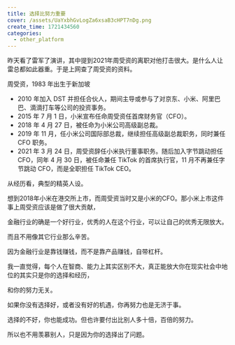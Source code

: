 ```yaml
---
title: 选择比努力重要
cover: /assets/UaYxbhGvLogZa6xsaB3cHPT7nDg.png
create_time: 1721434560
categories:
  - other_platform
---
```



昨天看了雷军了演讲，其中提到2021年周受资的离职对他打击很大。是什么人让雷总都如此器重。于是上网查了周受资的资料。

周受资，1983 年出生于新加坡

- 2010 年加入 DST 并担任合伙人，期间主导或参与了对京东、小米、阿里巴巴、滴滴打车等公司的投资事务。
- 2015 年 7 月 1 日，小米宣布任命周受资任首席财务官（CFO）。
- 2018 年 4 月 27 日，被任命为小米公司高级副总裁。
- 2019 年 11 月，任小米公司国际部总裁，继续担任高级副总裁职务，同时兼任 CFO 职务。
- 2021 年 3 月 24 日，周受资辞任小米执行董事职务。随后加入字节跳动担任 CFO，同年 4 月 30 日，被任命兼任 TikTok 的首席执行官，11 月不再兼任字节跳动 CFO，而是全职担任 TikTok CEO。

从经历看，典型的精英人设。

想到2018年小米在港交所上市，而周受资当时又是小米的CFO。那小米上市这件事上周受资应该是做了很大贡献，

金融行业的确是一个好行业，优秀的人在这个行业，可以让自己的优秀无限放大。

而且不用像其它行业那么辛苦。

因为金融行业是靠钱赚钱，而不是靠产品赚钱，自带杠杆。

我一直觉得，每个人在智商、能力上其实区别不大，真正能放大你在现实社会中地位的其实只是你的选择和经历，

和你的努力无关。

如果你没有选择好，或者没有好的机遇，你再努力也是无济于事。

选择的不好，你也能成功。但也许要付出比别人多十倍，百倍的努力。

所以也不用羡慕别人，只是因为你的选择出了问题。

